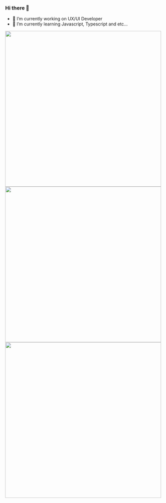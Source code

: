 ### Hi there 👋


<!-- **stpeyyee/stpeyyee** is a ✨ _special_ ✨ repository because its `README.md` (this file) appears on your GitHub profile.

Here are some ideas to get you started: -->

- 🔭 I’m currently working on UX/UI Developer
- 🌱 I’m currently learning Javascript, Typescript and etc...
<!-- - 👯 I’m looking to collaborate on ...
- 🤔 I’m looking for help with ...
- 💬 Ask me about ...
- 📫 How to reach me: ...
- 😄 Pronouns: ...
- ⚡ Fun fact: ...
 -->
 
 <img src="https://github-readme-stats.vercel.app/api?username=stpeyyee&show_icons=true&theme=ADD_THEME_HERE" width="500">
 <img src="https://github-readme-stats.vercel.app/api/top-langs/?username=stpeyyee&exclude_repo=github-readme-stats,stpeyyee.github.io" width="500">
 <img src="https://github-readme-streak-stats.herokuapp.com?user=stpeyyee&theme=gruvbox&date_format=M%20j%5B%2C%20Y%5D" width="500">
 

